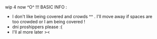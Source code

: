 wip 4 now ^O^ !!!
BASIC INFO :
- I don't like being covered and crowds ^^ . I'll move away if spaces are too crowded or I am being covered !
- dni proshippers please :(
- I'll al more later ><
